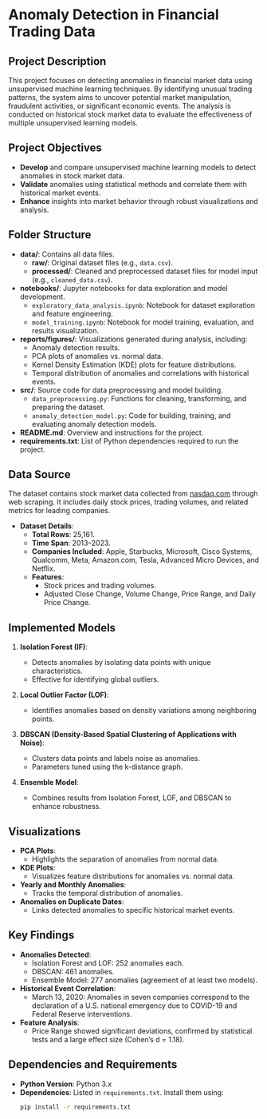 # Anomaly Detection in Financial Trading Data

## Project Description
This project focuses on detecting anomalies in financial market data using unsupervised machine learning techniques. By identifying unusual trading patterns, the system aims to uncover potential market manipulation, fraudulent activities, or significant economic events. The analysis is conducted on historical stock market data to evaluate the effectiveness of multiple unsupervised learning models.

## Project Objectives
- **Develop** and compare unsupervised machine learning models to detect anomalies in stock market data.
- **Validate** anomalies using statistical methods and correlate them with historical market events.
- **Enhance** insights into market behavior through robust visualizations and analysis.

## Folder Structure

- **data/**: Contains all data files.
  - **raw/**: Original dataset files (e.g., `data.csv`).
  - **processed/**: Cleaned and preprocessed dataset files for model input (e.g., `cleaned_data.csv`).
- **notebooks/**: Jupyter notebooks for data exploration and model development.
  - `exploratory_data_analysis.ipynb`: Notebook for dataset exploration and feature engineering.
  - `model_training.ipynb`: Notebook for model training, evaluation, and results visualization.
- **reports/figures/**: Visualizations generated during analysis, including:
  - Anomaly detection results.
  - PCA plots of anomalies vs. normal data.
  - Kernel Density Estimation (KDE) plots for feature distributions.
  - Temporal distribution of anomalies and correlations with historical events.
- **src/**: Source code for data preprocessing and model building.
  - `data_preprocessing.py`: Functions for cleaning, transforming, and preparing the dataset.
  - `anomaly_detection_model.py`: Code for building, training, and evaluating anomaly detection models.
- **README.md**: Overview and instructions for the project.
- **requirements.txt**: List of Python dependencies required to run the project.

## Data Source

The dataset contains stock market data collected from [nasdaq.com](https://www.nasdaq.com) through web scraping. It includes daily stock prices, trading volumes, and related metrics for leading companies.

- **Dataset Details**:
  - **Total Rows**: 25,161.
  - **Time Span**: 2013–2023.
  - **Companies Included**: Apple, Starbucks, Microsoft, Cisco Systems, Qualcomm, Meta, Amazon.com, Tesla, Advanced Micro Devices, and Netflix.
  - **Features**:
    - Stock prices and trading volumes.
    - Adjusted Close Change, Volume Change, Price Range, and Daily Price Change.

## Implemented Models

1. **Isolation Forest (IF)**:
   - Detects anomalies by isolating data points with unique characteristics.
   - Effective for identifying global outliers.

2. **Local Outlier Factor (LOF)**:
   - Identifies anomalies based on density variations among neighboring points.

3. **DBSCAN (Density-Based Spatial Clustering of Applications with Noise)**:
   - Clusters data points and labels noise as anomalies.
   - Parameters tuned using the k-distance graph.

4. **Ensemble Model**:
   - Combines results from Isolation Forest, LOF, and DBSCAN to enhance robustness.

## Visualizations

- **PCA Plots**:
  - Highlights the separation of anomalies from normal data.
- **KDE Plots**:
  - Visualizes feature distributions for anomalies vs. normal data.
- **Yearly and Monthly Anomalies**:
  - Tracks the temporal distribution of anomalies.
- **Anomalies on Duplicate Dates**:
  - Links detected anomalies to specific historical market events.

## Key Findings

- **Anomalies Detected**:
  - Isolation Forest and LOF: 252 anomalies each.
  - DBSCAN: 461 anomalies.
  - Ensemble Model: 277 anomalies (agreement of at least two models).
- **Historical Event Correlation**:
  - March 13, 2020: Anomalies in seven companies correspond to the declaration of a U.S. national emergency due to COVID-19 and Federal Reserve interventions.
- **Feature Analysis**:
  - Price Range showed significant deviations, confirmed by statistical tests and a large effect size (Cohen’s d = 1.18).

## Dependencies and Requirements

- **Python Version**: Python 3.x
- **Dependencies**: Listed in `requirements.txt`. Install them using:
  ```bash
  pip install -r requirements.txt
